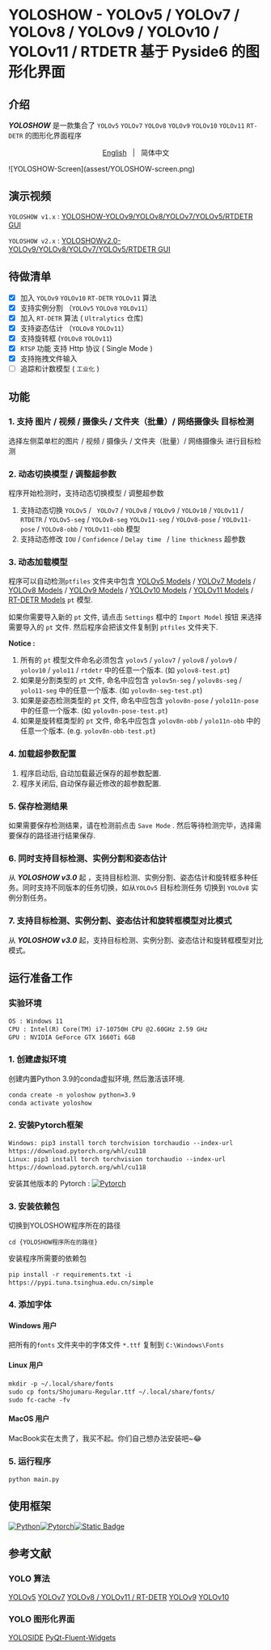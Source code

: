 # YOLOSHOW -  YOLOv5 / YOLOv7 / YOLOv8 / YOLOv9 / YOLOv10 / YOLOv11 / RTDETR  基于 Pyside6 的图形化界面

## 介绍

***YOLOSHOW*** 是一款集合了 `YOLOv5` `YOLOv7` `YOLOv8` `YOLOv9`  `YOLOv10`  `YOLOv11`  `RT-DETR` 的图形化界面程序

<p align="center"> 
  <a href="https://github.com/SwimmingLiu/YOLOSHOW/blob/master/README.md"> English</a> &nbsp; | &nbsp; 简体中文</a>
 </p>
![YOLOSHOW-Screen](assest/YOLOSHOW-screen.png)

## 演示视频

`YOLOSHOW v1.x` : [YOLOSHOW-YOLOv9/YOLOv8/YOLOv7/YOLOv5/RTDETR GUI](https://www.bilibili.com/video/BV1BC411x7fW)

`YOLOSHOW v2.x` : [YOLOSHOWv2.0-YOLOv9/YOLOv8/YOLOv7/YOLOv5/RTDETR GUI](https://www.bilibili.com/video/BV1ZD421E7m3)

## 待做清单

- [x] 加入 `YOLOv9` `YOLOv10`  `RT-DETR`  `YOLOv11`  算法
- [x] 支持实例分割 （`YOLOv5`  `YOLOv8`  `YOLOv11`）
- [x] 加入 `RT-DETR` 算法 ( `Ultralytics` 仓库)
- [x] 支持姿态估计 （`YOLOv8` `YOLOv11`）
- [x] 支持旋转框 (`YOLOv8` `YOLOv11`)
- [x] `RTSP` 功能 支持 Http 协议 ( Single Mode )
- [x] 支持拖拽文件输入
- [ ] 追踪和计数模型 ( `工业化` )

## 功能

### 1. 支持 图片 / 视频 / 摄像头 / 文件夹（批量）/ 网络摄像头 目标检测

选择左侧菜单栏的图片 / 视频 / 摄像头 / 文件夹（批量）/ 网络摄像头 进行目标检测

### 2. 动态切换模型 / 调整超参数

程序开始检测时，支持动态切换模型 / 调整超参数

1. 支持动态切换 `YOLOv5` / ` YOLOv7` / `YOLOv8` / `YOLOv9` / `YOLOv10` / `YOLOv11` / `RTDETR` / `YOLOv5-seg` / `YOLOv8-seg` `YOLOv11-seg` / `YOLOv8-pose` / `YOLOv11-pose` / `YOLOv8-obb` / `YOLOv11-obb` 模型
2. 支持动态修改 `IOU` / `Confidence` / `Delay time ` / `line thickness` 超参数

### 3. 动态加载模型

程序可以自动检测`ptfiles` 文件夹中包含 [YOLOv5 Models](https://github.com/ultralytics/yolov5/releases) /  [YOLOv7 Models](https://github.com/WongKinYiu/yolov7/releases/)  /  [YOLOv8 Models](https://github.com/ultralytics/assets/releases/)  / [YOLOv9 Models](https://github.com/WongKinYiu/yolov9/releases/)  / [YOLOv10 Models](https://github.com/THU-MIG/yolov10/releases/) / [YOLOv11 Models](https://github.com/ultralytics/assets/releases/) / [RT-DETR Models](https://github.com/ultralytics/assets/releases/)   `pt`  模型.

如果你需要导入新的 `pt` 文件, 请点击 `Settings` 框中的 `Import Model` 按钮 来选择需要导入的 `pt` 文件. 然后程序会把该文件复制到  `ptfiles` 文件夹下.

**Notice :**  

1. 所有的 `pt` 模型文件命名必须包含 `yolov5` / `yolov7` / `yolov8` / `yolov9` / `yolov10` / `yolo11` / `rtdetr` 中的任意一个版本.  (如 `yolov8-test.pt`)
2. 如果是分割类型的 `pt` 文件, 命名中应包含 `yolov5n-seg` / `yolov8s-seg` / `yolo11-seg` 中的任意一个版本.  (如 `yolov8n-seg-test.pt`)
3. 如果是姿态检测类型的 `pt` 文件, 命名中应包含 `yolov8n-pose` / `yolo11n-pose` 中的任意一个版本.  (如 `yolov8n-pose-test.pt`)
4. 如果是旋转框类型的 `pt` 文件, 命名中应包含 `yolov8n-obb` / `yolo11n-obb` 中的任意一个版本.    (e.g. `yolov8n-obb-test.pt`)

### 4. 加载超参数配置

1.  程序启动后, 自动加载最近保存的超参数配置.
2.  程序关闭后, 自动保存最近修改的超参数配置.

### 5. 保存检测结果

如果需要保存检测结果，请在检测前点击 `Save Mode` . 然后等待检测完毕，选择需要保存的路径进行结果保存.

### 6. 同时支持目标检测、实例分割和姿态估计

从 ***YOLOSHOW v3.0*** 起 ，支持目标检测、实例分割、姿态估计和旋转框多种任务。同时支持不同版本的任务切换，如从`YOLOv5` 目标检测任务 切换到 `YOLOv8` 实例分割任务。

### 7. 支持目标检测、实例分割、姿态估计和旋转框模型对比模式

从 ***YOLOSHOW v3.0*** 起，支持目标检测、实例分割、姿态估计和旋转框模型对比模式。

## 运行准备工作

### 实验环境

```Shell
OS : Windows 11 
CPU : Intel(R) Core(TM) i7-10750H CPU @2.60GHz 2.59 GHz
GPU : NVIDIA GeForce GTX 1660Ti 6GB
```

### 1. 创建虚拟环境

创建内置Python 3.9的conda虚拟环境, 然后激活该环境.

```shell
conda create -n yoloshow python=3.9
conda activate yoloshow
```

### 2. 安装Pytorch框架

```shell
Windows: pip3 install torch torchvision torchaudio --index-url https://download.pytorch.org/whl/cu118
Linux: pip3 install torch torchvision torchaudio --index-url https://download.pytorch.org/whl/cu118
```

安装其他版本的 Pytorch :   [![Pytorch](https://img.shields.io/badge/PYtorch-test?style=flat&logo=pytorch&logoColor=white&color=orange)](https://pytorch.org/)

### 3. 安装依赖包

切换到YOLOSHOW程序所在的路径

```shell
cd {YOLOSHOW程序所在的路径}
```

安装程序所需要的依赖包

```shell
pip install -r requirements.txt -i https://pypi.tuna.tsinghua.edu.cn/simple
```

### 4. 添加字体

#### Windows 用户

把所有的`fonts` 文件夹中的字体文件 `*.ttf` 复制到 `C:\Windows\Fonts`

#### Linux 用户

```shell
mkdir -p ~/.local/share/fonts
sudo cp fonts/Shojumaru-Regular.ttf ~/.local/share/fonts/
sudo fc-cache -fv
```

#### MacOS 用户

MacBook实在太贵了，我买不起。你们自己想办法安装吧~😂

### 5. 运行程序

```shell 
python main.py
```

## 使用框架

[![Python](https://img.shields.io/badge/python-3776ab?style=for-the-badge&logo=python&logoColor=ffd343)](https://www.python.org/)[![Pytorch](https://img.shields.io/badge/PYtorch-test?style=for-the-badge&logo=pytorch&logoColor=white&color=orange)](https://pytorch.org/)[![Static Badge](https://img.shields.io/badge/Pyside6-test?style=for-the-badge&logo=qt&logoColor=white)](https://doc.qt.io/qtforpython-6/PySide6/QtWidgets/index.html)

## 参考文献

### YOLO 算法

[YOLOv5](https://github.com/ultralytics/yolov5)   [YOLOv7](https://github.com/WongKinYiu/yolov7)  [YOLOv8 / YOLOv11 / RT-DETR](https://github.com/ultralytics/ultralytics)  [YOLOv9](https://github.com/WongKinYiu/yolov9)  [YOLOv10](https://github.com/THU-MIG/yolov10) 

### YOLO 图形化界面

[YOLOSIDE](https://github.com/Jai-wei/YOLOv8-PySide6-GUI)	[PyQt-Fluent-Widgets](https://github.com/zhiyiYo/PyQt-Fluent-Widgets)